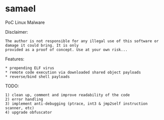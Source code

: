 # samael
PoC Linux Malware

Disclaimer:

	The author is not responsible for any illegal use of this software or damage it could bring. It is only
	provided as a proof of concept. Use at your own risk...

Features:

	* prepending ELF virus
	* remote code execution via downloaded shared object payloads
	* reverse/bind shell payloads
	
TODO:

	1) clean up, comment and improve readability of the code
 	2) error handling
	3) implement anti-debugging (ptrace, int3 & jmp2self instruction scanner, etc)
	4) upgrade obfuscator
	
